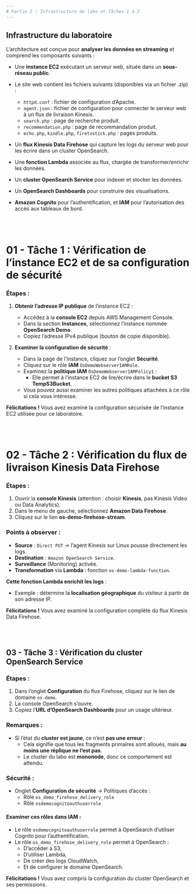 ```yaml
---
# Partie 2 : Infrastructure du labo et Tâches 1 à 3
---
```


## **Infrastructure du laboratoire**

L’architecture est conçue pour **analyser les données en streaming** et comprend les composants suivants :

- Une **instance EC2** exécutant un serveur web, située dans un **sous-réseau public**.
- Le site web contient les fichiers suivants (disponibles via un fichier .zip) :
  - `httpd.conf` : fichier de configuration d’Apache.
  - `agent.json` : fichier de configuration pour connecter le serveur web à un flux de livraison Kinesis.
  - `search.php` : page de recherche produit.
  - `recommendation.php` : page de recommandation produit.
  - `echo.php`, `kindle.php`, `firetvstick.php` : pages produits.

- Un **flux Kinesis Data Firehose** qui capture les logs du serveur web pour les écrire dans un cluster OpenSearch.
- Une **fonction Lambda** associée au flux, chargée de transformer/enrichir les données.
- Un **cluster OpenSearch Service** pour indexer et stocker les données.
- Un **OpenSearch Dashboards** pour construire des visualisations.
- **Amazon Cognito** pour l’authentification, et **IAM** pour l’autorisation des accès aux tableaux de bord.

<br/>
<br/>


# 01 - **Tâche 1 : Vérification de l’instance EC2 et de sa configuration de sécurité**

###  Étapes :

1. **Obtenir l’adresse IP publique** de l’instance EC2 :
   - Accédez à la **console EC2** depuis AWS Management Console.
   - Dans la section **Instances**, sélectionnez l’instance nommée **OpenSearch Demo**.
   - Copiez l’adresse IPv4 publique (bouton de copie disponible).

2. **Examiner la configuration de sécurité** :
   - Dans la page de l’instance, cliquez sur l’onglet **Sécurité**.
   - Cliquez sur le rôle **IAM** `OsDemoWebserverIAMRole`.
   - Examinez la **politique IAM** `OsDemoWebserverIAMPolicy1` :
     - Elle permet à l’instance EC2 de lire/écrire dans le **bucket S3 TempS3Bucket**.
   - Vous pouvez aussi examiner les autres politiques attachées à ce rôle si cela vous intéresse.

**Félicitations !** Vous avez examiné la configuration sécurisée de l’instance EC2 utilisée pour ce laboratoire.

<br/>
<br/>


# 02 - **Tâche 2 : Vérification du flux de livraison Kinesis Data Firehose**

### Étapes :

1. Ouvrir la **console Kinesis** (attention : choisir **Kinesis**, pas Kinesis Video ou Data Analytics).
2. Dans le menu de gauche, sélectionnez **Amazon Data Firehose**.
3. Cliquez sur le lien **os-demo-firehose-stream**.

### Points à observer :

- **Source** : `Direct PUT` → l’agent Kinesis sur Linux pousse directement les logs.
- **Destination** : `Amazon OpenSearch Service`.
- **Surveillance** (Monitoring) activée.
- **Transformation** via **Lambda** : fonction `os-demo-lambda-function`.

**Cette fonction Lambda enrichit les logs** :
- Exemple : détermine la **localisation géographique** du visiteur à partir de son adresse IP.

**Félicitations !** Vous avez examiné la configuration complète du flux Kinesis Data Firehose.

<br/>
<br/>


## 03 - **Tâche 3 : Vérification du cluster OpenSearch Service**

###  Étapes :

1. Dans l’onglet **Configuration** du flux Firehose, cliquez sur le lien de domaine `os-demo`.
2. La console OpenSearch s’ouvre.
3. Copiez l’**URL d’OpenSearch Dashboards** pour un usage ultérieur.

### Remarques :

- Si l’état du **cluster est jaune**, ce n’est **pas une erreur** :
  - Cela signifie que tous les fragments primaires sont alloués, mais **au moins une réplique ne l’est pas**.
  - Le cluster du labo est **mononode**, donc ce comportement est attendu.

### Sécurité :

- Onglet **Configuration de sécurité** → Politiques d’accès :
  - Rôle `os_demo_firehose_delivery_role`
  - Rôle `osdemocognitoauthuserrole`

#### Examiner ces rôles dans IAM :
- Le rôle `osdemocognitoauthuserrole` permet à OpenSearch d’utiliser Cognito pour l’authentification.
- Le rôle `os_demo_firehose_delivery_role` permet à OpenSearch :
  - D’accéder à S3,
  - D’utiliser Lambda,
  - De créer des logs CloudWatch,
  - Et de configurer le domaine OpenSearch.

**Félicitations !** Vous avez compris la configuration du cluster OpenSearch et ses permissions.
